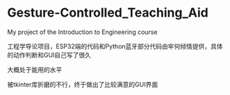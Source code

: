 # Gesture-Controlled_Teaching_Aid
My project of the Introduction to Engineering course

工程学导论项目，ESP32端的代码和Python蓝牙部分代码由牢何倾情提供，具体的动作判断和GUI自己写了很久

大概处于能用的水平

被tkinter库折磨的不行，终于做出了比较满意的GUI界面
